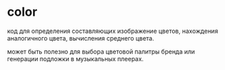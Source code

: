 # color

код  для определения составляющих изображение цветов, нахождения аналогичного цвета, вычисления среднего цвета.

может быть полезно для выбора цветовой палитры бренда или генерации подложки в музыкальных плеерах.
